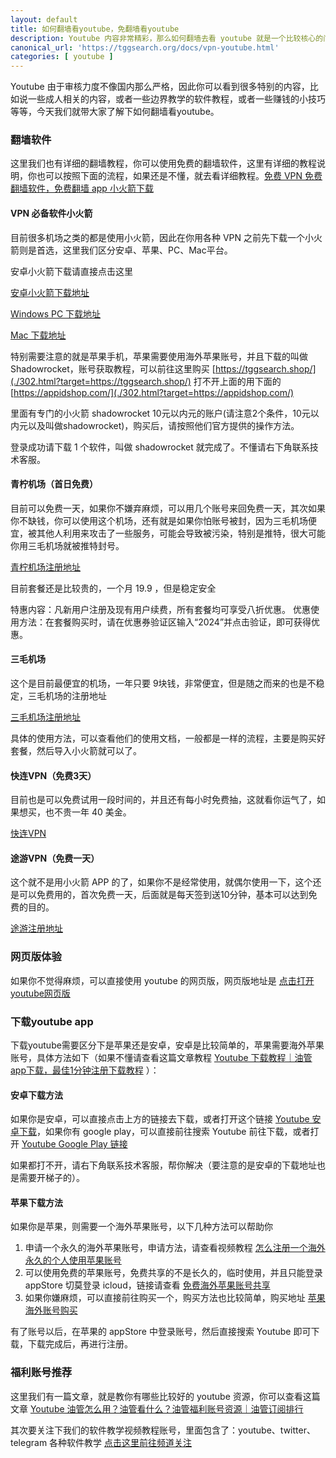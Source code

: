 ```yaml
---
layout: default
title: 如何翻墙看youtube，免翻墙看youtube
description: Youtube 内容非常精彩，那么如何翻墙去看 youtube 就是一个比较核心的问题了，本文就详细介绍如何翻墙看 youtube，其次也介绍下 youtube 下到底有哪些比较好的资源可以前往查看的。
canonical_url: 'https://tggsearch.org/docs/vpn-youtube.html'
categories: [ youtube ]
---
```

Youtube 由于审核力度不像国内那么严格，因此你可以看到很多特别的内容，比如说一些成人相关的内容，或者一些边界教学的软件教程，或者一些赚钱的小技巧等等，今天我们就带大家了解下如何翻墙看youtube。

### 翻墙软件
这里我们也有详细的翻墙教程，你可以使用免费的翻墙软件，这里有详细的教程说明，你也可以按照下面的流程，如果还是不懂，就去看详细教程。[免费 VPN 免费翻墙软件，免费翻墙 app 小火箭下载](./vpn-kl.html)

#### VPN 必备软件小火箭
目前很多机场之类的都是使用小火箭，因此在你用各种 VPN 之前先下载一个小火箭则是首选，这里我们区分安卓、苹果、PC、Mac平台。

安卓小火箭下载请直接点击这里 

[安卓小火箭下载地址](./302.html?target=https://wwux.lanzouw.com/b04jx3ntc)

[Windows PC 下载地址](./302.html?target=https://wwux.lanzouw.com/b04jx3rif)

[Mac 下载地址](./302.html?target=https://wwux.lanzouw.com/b04jx3r1i)

特别需要注意的就是苹果手机，苹果需要使用海外苹果账号，并且下载的叫做 Shadowrocket，账号获取教程，可以前往这里购买 [https://tggsearch.shop/](./302.html?target=https://tggsearch.shop/) 打不开上面的用下面的 [https://appidshop.com/](./302.html?target=https://appidshop.com/)

里面有专门的小火箭 shadowrocket 10元以内元的账户(请注意2个条件，10元以内元以及叫做shadowrocket)，购买后，请按照他们官方提供的操作方法。

登录成功请下载 1 个软件，叫做 shadowrocket 就完成了。不懂请右下角联系技术客服。

#### 青柠机场（首日免费）
目前可以免费一天，如果你不嫌弃麻烦，可以用几个账号来回免费一天，其次如果你不缺钱，你可以使用这个机场，还有就是如果你怕账号被封，因为三毛机场便宜，被其他人利用来攻击了一些服务，可能会导致被污染，特别是推特，很大可能你用三毛机场就被推特封号。

[青柠机场注册地址](./302.html?target=https://yikeqn.xyz/#/register?code=UzQHEt2g)

目前套餐还是比较贵的，一个月 19.9 ，但是稳定安全

特惠内容：凡新用户注册及现有用户续费，所有套餐均可享受八折优惠。
优惠使用方法：在套餐购买时，请在优惠券验证区输入“2024”并点击验证，即可获得优惠。

#### 三毛机场
这个是目前最便宜的机场，一年只要 9块钱，非常便宜，但是随之而来的也是不稳定，三毛机场的注册地址

[三毛机场注册地址](https://smjcdh.com/#/register?code=GvzAuYCT)

具体的使用方法，可以查看他们的使用文档，一般都是一样的流程，主要是购买好套餐，然后导入小火箭就可以了。

#### 快连VPN（免费3天）
目前也是可以免费试用一段时间的，并且还有每小时免费抽，这就看你运气了，如果想买，也不贵一年 40 美金。

[快连VPN](./302.html?target=https://promter-management.onelink.me/WxKq/dc557412)

#### 途游VPN（免费一天）
这个就不是用小火箭 APP 的了，如果你不是经常使用，就偶尔使用一下，这个还是可以免费用的，首次免费一天，后面就是每天签到送10分钟，基本可以达到免费的目的。

[途游注册地址](./302.html?target=http://www.youtujsq2.net/share.html?pid=2254819)

### 网页版体验
如果你不觉得麻烦，可以直接使用 youtube 的网页版，网页版地址是 [点击打开youtube网页版](./302.html?target=https://youtube.com/)

### 下载youtube app
下载youtube需要区分下是苹果还是安卓，安卓是比较简单的，苹果需要海外苹果账号，具体方法如下（如果不懂请查看这篇文章教程 [Youtube 下载教程｜油管app下载，最佳1分钟注册下载教程](./youtube-download.html) ）：

#### 安卓下载方法
如果你是安卓，可以直接点击上方的链接去下载，或者打开这个链接 [Youtube 安卓下载](./302.html?target=https://apkpure.com/youtube/com.google.android.youtube)，如果你有 google play，可以直接前往搜索 Youtube 前往下载，或者打开 [Youtube Google Play 链接](./302.html?target=https://play.google.com/store/apps/details?id=com.google.android.youtube&hl=en_US)

如果都打不开，请右下角联系技术客服，帮你解决（要注意的是安卓的下载地址也是需要开梯子的）。

#### 苹果下载方法
如果你是苹果，则需要一个海外苹果账号，以下几种方法可以帮助你

1. 申请一个永久的海外苹果账号，申请方法，请查看视频教程 [怎么注册一个海外永久的个人使用苹果账号](./302.html?target=https://youtu.be/oY396wEXzww)
2. 可以使用免费的苹果账号，免费共享的不是长久的，临时使用，并且只能登录 appStore 切莫登录 icloud，链接请查看 [免费海外苹果账号共享](./apple-id.html)
3. 如果你嫌麻烦，可以直接前往购买一个，购买方法也比较简单，购买地址 [苹果海外账号购买](./302.html?target=http://tggsearch.shop/)

有了账号以后，在苹果的 appStore 中登录账号，然后直接搜索 Youtube 即可下载，下载完成后，再进行注册。

### 福利账号推荐
这里我们有一篇文章，就是教你有哪些比较好的 youtube 资源，你可以查看这篇文章 [Youtube 油管怎么用？油管看什么？油管福利账号资源｜油管订阅排行](./youtube-start.html)

其次要关注下我们的软件教学视频教程账号，里面包含了：youtube、twitter、telegram 各种软件教学 [点击这里前往频道关注](./302.html?target=https://www.youtube.com/channel/UCZBYb7on1OKet0fBpHaDD7w)